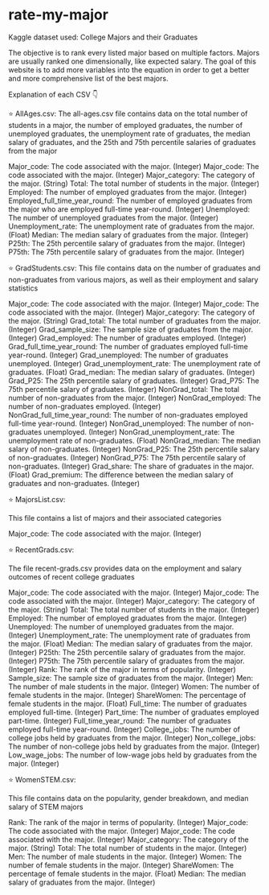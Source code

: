 # rate-my-major

Kaggle dataset used: College Majors and their Graduates

The objective is to rank every listed major based on multiple factors. Majors are usually ranked one dimensionally, like expected salary. The goal of this website is to add more variables into the equation in order to get a better and more comprehensive list of the best majors.

Explanation of each CSV 👇

⭐ AllAges.csv:
The all-ages.csv file contains data on the total number of students in a major, the number of employed graduates, the number of unemployed graduates, the unemployment rate of graduates, the median salary of graduates, and the 25th and 75th percentile salaries of graduates from the major

Major_code: The code associated with the major. (Integer)
Major_code: The code associated with the major. (Integer)
Major_category: The category of the major. (String)
Total: The total number of students in the major. (Integer)
Employed: The number of employed graduates from the major. (Integer)
Employed_full_time_year_round: The number of employed graduates from the major who are employed full-time year-round. (Integer)
Unemployed: The number of unemployed graduates from the major. (Integer)
Unemployment_rate: The unemployment rate of graduates from the major. (Float)
Median: The median salary of graduates from the major. (Integer)
P25th: The 25th percentile salary of graduates from the major. (Integer)
P75th: The 75th percentile salary of graduates from the major. (Integer)

⭐ GradStudents.csv:
This file contains data on the number of graduates and non-graduates from various majors, as well as their employment and salary statistics

Major_code: The code associated with the major. (Integer)
Major_code: The code associated with the major. (Integer)
Major_category: The category of the major. (String)
Grad_total: The total number of graduates from the major. (Integer)
Grad_sample_size: The sample size of graduates from the major. (Integer)
Grad_employed: The number of graduates employed. (Integer)
Grad_full_time_year_round: The number of graduates employed full-time year-round. (Integer)
Grad_unemployed: The number of graduates unemployed. (Integer)
Grad_unemployment_rate: The unemployment rate of graduates. (Float)
Grad_median: The median salary of graduates. (Integer)
Grad_P25: The 25th percentile salary of graduates. (Integer)
Grad_P75: The 75th percentile salary of graduates. (Integer)
NonGrad_total: The total number of non-graduates from the major. (Integer)
NonGrad_employed: The number of non-graduates employed. (Integer)
NonGrad_full_time_year_round: The number of non-graduates employed full-time year-round. (Integer)
NonGrad_unemployed: The number of non-graduates unemployed. (Integer)
NonGrad_unemployment_rate: The unemployment rate of non-graduates. (Float)
NonGrad_median: The median salary of non-graduates. (Integer)
NonGrad_P25: The 25th percentile salary of non-graduates. (Integer)
NonGrad_P75: The 75th percentile salary of non-graduates. (Integer)
Grad_share: The share of graduates in the major. (Float)
Grad_premium: The difference between the median salary of graduates and non-graduates. (Integer)

⭐ MajorsList.csv:

This file contains a list of majors and their associated categories

Major_code: The code associated with the major. (Integer)

⭐ RecentGrads.csv:

The file recent-grads.csv provides data on the employment and salary outcomes of recent college graduates

Major_code: The code associated with the major. (Integer)
Major_code: The code associated with the major. (Integer)
Major_category: The category of the major. (String)
Total: The total number of students in the major. (Integer)
Employed: The number of employed graduates from the major. (Integer)
Unemployed: The number of unemployed graduates from the major. (Integer)
Unemployment_rate: The unemployment rate of graduates from the major. (Float)
Median: The median salary of graduates from the major. (Integer)
P25th: The 25th percentile salary of graduates from the major. (Integer)
P75th: The 75th percentile salary of graduates from the major. (Integer)
Rank: The rank of the major in terms of popularity. (Integer)
Sample_size: The sample size of graduates from the major. (Integer)
Men: The number of male students in the major. (Integer)
Women: The number of female students in the major. (Integer)
ShareWomen: The percentage of female students in the major. (Float)
Full_time: The number of graduates employed full-time. (Integer)
Part_time: The number of graduates employed part-time. (Integer)
Full_time_year_round: The number of graduates employed full-time year-round. (Integer)
College_jobs: The number of college jobs held by graduates from the major. (Integer)
Non_college_jobs: The number of non-college jobs held by graduates from the major. (Integer)
Low_wage_jobs: The number of low-wage jobs held by graduates from the major. (Integer)

⭐ WomenSTEM.csv:

This file contains data on the popularity, gender breakdown, and median salary of STEM majors

Rank: The rank of the major in terms of popularity. (Integer)
Major_code: The code associated with the major. (Integer)
Major_code: The code associated with the major. (Integer)
Major_category: The category of the major. (String)
Total: The total number of students in the major. (Integer)
Men: The number of male students in the major. (Integer)
Women: The number of female students in the major. (Integer)
ShareWomen: The percentage of female students in the major. (Float)
Median: The median salary of graduates from the major. (Integer)
